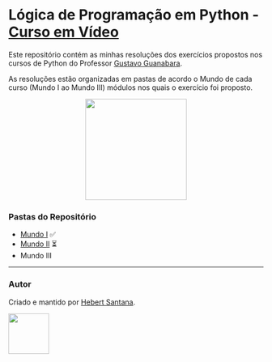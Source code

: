 # Lógica de Programação em Python - [Curso em Vídeo](https://www.cursoemvideo.com/)

Este repositório contém as minhas resoluções dos exercícios propostos nos cursos de Python do Professor [Gustavo Guanabara](https://github.com/gustavoguanabara).

As resoluções estão organizadas em pastas de acordo o Mundo de cada curso (Mundo I ao Mundo III) módulos nos quais o exercício foi proposto.


<p align="center">
  <img width="200" height="200" src="https://cdn3.iconfinder.com/data/icons/logos-and-brands-adobe/512/267_Python-512.png">
</p>

### Pastas do Repositório
* [Mundo I](https://github.com/hebert-santana/exercicios-curso-em-video-python/tree/main/Mundo%20I) ✅
* [Mundo II](https://github.com/hebert-santana/exercicios-curso-em-video-python/tree/main/Mundo%20II) ⏳
* Mundo III


---

### Autor
Criado e mantido por [Hebert Santana](https://www.linkedin.com/in/hebert-santana/).

[<img src="https://avatars.githubusercontent.com/u/102166830?v=4" width=80>](https://www.linkedin.com/in/hebert-santana/)



